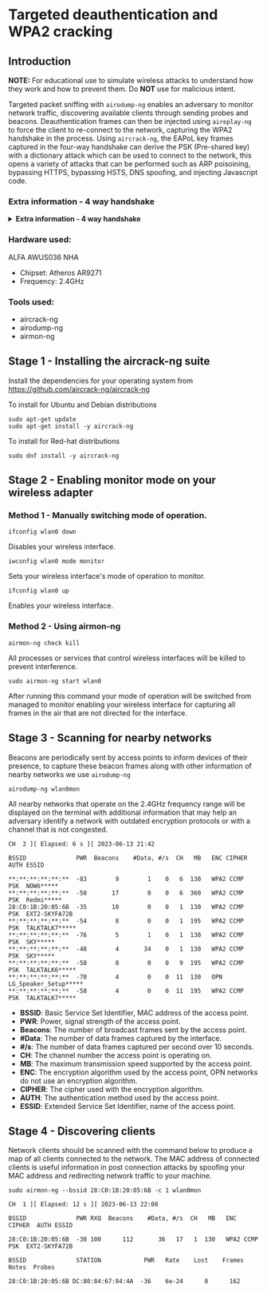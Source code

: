 # Targeted deauthentication and WPA2 cracking

## Introduction

**NOTE:** For educational use to simulate wireless attacks to understand how they work and how to prevent them. Do **NOT** use for malicious intent.

Targeted packet sniffing with `airodump-ng` enables an adversary to monitor network traffic, discovering available clients through sending probes and beacons. Deauthentication frames can then be injected using `aireplay-ng` to force the client to re-connect to the network, capturing the WPA2 handshake in the process. Using `aircrack-ng`, the EAPoL key frames captured in the four-way handshake can derive the PSK (Pre-shared key) with a dictionary attack which can be used to connect to the network, this opens a variety of attacks that can be performed such as ARP poisoining, bypassing HTTPS, bypassing HSTS, DNS spoofing, and injecting Javascript code.

### Extra information - 4 way handshake
<details>
<summary><b>Extra information - 4 way handshake</b></summary><br>
The Pre-Shared Key (PSK) is an authentication key that is used by clients to authorise themselves to a network. The PSK is generated by appending the SSID name and length of the SSID name to the passphrase and hashing it 4096 times.<br>
<ul><li>The first frame is an ANonce (Acknowledgement nunmber once) sent by the access point.</li>
<li>The second frame is an SNonce (Supplicant number once) which is protected by the Message Integrity Check (MIC) sent by the client. Once received by the access point, the access point generates a Pairwise Transient Key (PTK).</li>
<li>The third frame is a Robust Security Network (RSN) sent by the access point that includes information on the cipher suite, group cipher, and authentication method used.</li>
<li>Finally, the process is disestablished by the client.</li></ul>
</details>

### Hardware used:
ALFA AWUS036 NHA
- Chipset: Atheros AR9271
- Frequency: 2.4GHz

### Tools used:
 - aircrack-ng
 - airodump-ng
 - airmon-ng

## Stage 1 - Installing the aircrack-ng suite

Install the dependencies for your operating system from https://github.com/aircrack-ng/aircrack-ng

To install for Ubuntu and Debian distributions

```
sudo apt-get update
sudo apt-get install -y aircrack-ng
```

To install for Red-hat distributions

```
sudo dnf install -y aircrack-ng
```

## Stage 2 - Enabling monitor mode on your wireless adapter

### Method 1 - Manually switching mode of operation.
```
ifconfig wlan0 down
```
Disables your wireless interface.
```
iwconfig wlan0 mode monitor
```
Sets your wireless interface's mode of operation to monitor.
```
ifconfig wlan0 up
```
Enables your wireless interface.

### Method 2 - Using airmon-ng

```
airmon-ng check kill
```
All processes or services that control wireless interfaces will be killed to prevent interference.
```
sudo airmon-ng start wlan0
```
After running this command your mode of operation will be switched from managed to monitor enabling your wireless interface for capturing all frames in the air that are not directed for the interface.

## Stage 3 - Scanning for nearby networks

Beacons are periodically sent by access points to inform devices of their presence, to capture these beacon frames along with other information of nearby networks we use `airodump-ng`

```
airodump-ng wlan0mon
```
All nearby networks that operate on the 2.4GHz frequency range will be displayed on the terminal with additional information that may help an adversary identify a network with outdated encryption protocols or with a channel that is not congested.

```
CH  2 ][ Elapsed: 6 s ][ 2023-06-13 21:42                                                                      
                                                                                                                
BSSID              PWR  Beacons    #Data, #/s  CH   MB   ENC CIPHER  AUTH ESSID                                
                                                                                                                
**:**:**:**:**:**  -83        9        1    0   6  130   WPA2 CCMP   PSK  NOW6*****                            
**:**:**:**:**:**  -50       17        0    0   6  360   WPA2 CCMP   PSK  Redmi*****                           
28:C0:1B:20:05:6B  -35       10        0    0   1  130   WPA2 CCMP   PSK  EXT2-SKYFA72B                        
**:**:**:**:**:**  -54        8        0    0   1  195   WPA2 CCMP   PSK  TALKTALK7*****                       
**:**:**:**:**:**  -76        5        1    0   1  130   WPA2 CCMP   PSK  SKY*****                             
**:**:**:**:**:**  -48        4       34    0   1  130   WPA2 CCMP   PSK  SKY*****                             
**:**:**:**:**:**  -58        8        0    0   9  195   WPA2 CCMP   PSK  TALKTALK6*****                       
**:**:**:**:**:**  -70        4        0    0  11  130   OPN              LG_Speaker_Setup*****                
**:**:**:**:**:**  -58        4        0    0  11  195   WPA2 CCMP   PSK  TALKTALK7*****                       
```
- **BSSID**:   Basic Service Set Identifier, MAC address of the access point.
- **PWR**:     Power, signal strength of the access point.
- **Beacons**: The number of broadcast frames sent by the access point.
- **#Data**:   The number of data frames captured by the interface.
- **#/s**:     The number of data frames captured per second over 10 seconds.
- **CH**:      The channel number the access point is operating on.
- **MB**:      The maximum transmission speed supported by the access point.
- **ENC**:     The encryption algorithm used by the access point, OPN networks do not use an encryption algorithm.
- **CIPHER**:  The cipher used with the encryption algorithm.
- **AUTH**:    The authentication method used by the access point.
- **ESSID**:   Extended Service Set Identifier, name of the access point.

## Stage 4 - Discovering clients

Network clients should be scanned with the command below to produce a map of all clients connected to the network. The MAC address of connected clients is useful information in post connection attacks by spoofing your MAC address and redirecting network traffic to your machine.

```
sudo airmon-ng --bssid 28:C0:1B:20:05:6B -c 1 wlan0mon
```

```
CH  1 ][ Elapsed: 12 s ][ 2023-06-13 22:08                                                                     
                                                                                                               
BSSID              PWR RXQ  Beacons    #Data, #/s  CH   MB   ENC CIPHER  AUTH ESSID                            
                                                                                                               
28:C0:1B:20:05:6B  -30 100      112       36   17   1  130   WPA2 CCMP   PSK  EXT2-SKYFA72B                    
                                                                                                               
BSSID              STATION            PWR   Rate    Lost    Frames  Notes  Probes                              
                                                                                                               
28:C0:1B:20:05:6B DC:80:84:67:84:4A  -36    6e-24      0      162                                              
```
